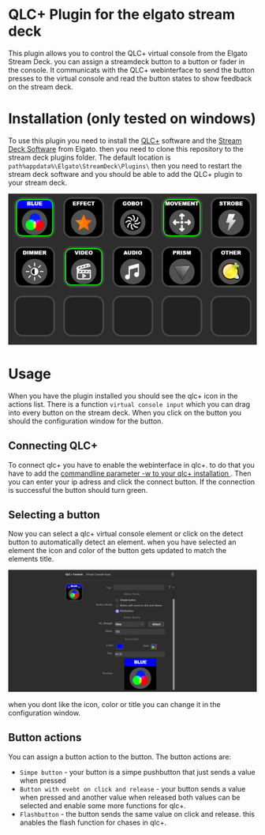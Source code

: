 # QLC+ Plugin for the elgato stream deck

This plugin allows you to control the QLC+ virtual console from the Elgato Stream Deck. you can assign a streamdeck button to a button or fader in the console.
It communicats with the QLC+ webinterface to send the button presses to the virtual console and read the button states to show feedback on the stream deck.

# Installation (only tested on windows)
To use this plugin you need to install the [QLC+](https://www.qlcplus.org/) software and the [Stream Deck Software](https://www.elgato.com/en/gaming/downloads) from Elgato. then you need to clone this repository to the stream deck plugins folder. The default location is `path%appdata%\Elgato\StreamDeck\Plugins\`
then you need to restart the stream deck software and you should be able to add the QLC+ plugin to your stream deck.  

![image](images/readme/icons.png)

# Usage

When you have the plugin installed you should see the qlc+ icon in the actions list. There is a function `virtual console input` which you can drag into every button on the stream deck.
When you click on the button you should the configuration window for the button.

## Connecting QLC+
To connect qlc+ you have to enable the webinterface in qlc+. to do that you have to add the [ commandline parameter -w to your qlc+ installation ](https://www.qlcplus.org/docs/html_en_EN/commandlineparameters.html). Then you can enter your ip adress and click the connect button. If the connection is successful the button should turn green.

## Selecting a button
Now you can select a qlc+ virtual console element or click on the detect button to automatically detect an element. when you have selected an element the icon and color of the button gets updated to match the elements title. 

![image](images/readme/config.png)

when you dont like the icon, color or title you can change it in the configuration window.

## Button actions
You can assign a button action to the button. The button actions are:
- `Simpe button` - your button is a simpe pushbutton that just sends a value when pressed
- `Button with evebt on click and release` - your button sends a value when pressed and another value when released both values can be selected and enable some more functions for qlc+.
- `Flashbutton` - the button sends the same value on click and release. this anables the flash function for chases in qlc+.
